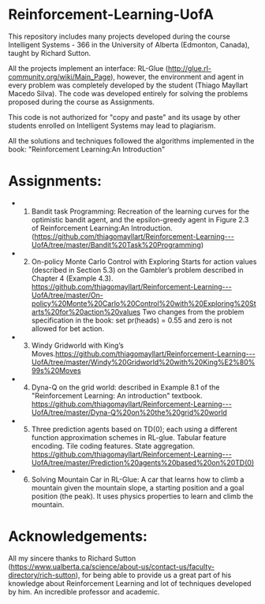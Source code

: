 # Reinforcement-Learning-UofA
This repository includes many projects developed during the course Intelligent Systems - 366 in the University of Alberta (Edmonton, Canada), taught by Richard Sutton.

All the projects implement an interface: RL-Glue (http://glue.rl-community.org/wiki/Main_Page), however, the environment and agent in every problem was completely developed by the student (Thiago Mayllart Macedo Silva).
The code was developed entirely for solving the problems proposed during the course as Assignments.

This code is not authorized for "copy and paste" and its usage by other students enrolled on Intelligent Systems may lead to plagiarism.

All the solutions and techniques followed the algorithms implemented in the book: "Reinforcement Learning:An Introduction"

# Assignments:

- 1. Bandit task Programming: Recreation of the learning curves for the optimistic bandit agent, and the epsilon-greedy agent in Figure 2.3 of Reinforcement Learning:An Introduction.(https://github.com/thiagomayllart/Reinforcement-Learning---UofA/tree/master/Bandit%20Task%20Programming)

- 2. On-policy Monte Carlo Control with Exploring Starts for action values (described in Section
5.3) on the Gambler’s problem described in Chapter 4 (Example 4.3). https://github.com/thiagomayllart/Reinforcement-Learning---UofA/tree/master/On-policy%20Monte%20Carlo%20Control%20with%20Exploring%20Starts%20for%20action%20values
  Two changes from the problem specification in the book: set pr(heads) = 0.55 and zero is not allowed for bet action.
  
- 3. Windy Gridworld with King’s Moves.https://github.com/thiagomayllart/Reinforcement-Learning---UofA/tree/master/Windy%20Gridworld%20with%20King%E2%80%99s%20Moves

- 4. Dyna-Q on the grid world: described in Example 8.1 of the "Reinforcement Learning: An introduction" textbook. https://github.com/thiagomayllart/Reinforcement-Learning---UofA/tree/master/Dyna-Q%20on%20the%20grid%20world

- 5. Three prediction agents based on TD(0); each using a different function approximation schemes in RL-glue.
  Tabular feature encoding.
  Tile coding features.
  State aggregation.
  https://github.com/thiagomayllart/Reinforcement-Learning---UofA/tree/master/Prediction%20agents%20based%20on%20TD(0)
  
 - 6. Solving Mountain Car in RL-Glue: A car that learns how to climb a mountain given the mountain slope, a starting position and a goal position (the peak). It uses physics properties to learn and climb the mountain.

# Acknowledgements:

All my sincere thanks to Richard Sutton (https://www.ualberta.ca/science/about-us/contact-us/faculty-directory/rich-sutton), for being able to provide us a great part of his knowledge about Reinforcement Learning and lot of techniques developed by him. An incredible professor and academic.
